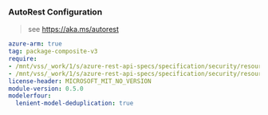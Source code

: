 ### AutoRest Configuration

> see https://aka.ms/autorest

``` yaml
azure-arm: true
tag: package-composite-v3
require:
- /mnt/vss/_work/1/s/azure-rest-api-specs/specification/security/resource-manager/readme.md
- /mnt/vss/_work/1/s/azure-rest-api-specs/specification/security/resource-manager/readme.go.md
license-header: MICROSOFT_MIT_NO_VERSION
module-version: 0.5.0
modelerfour:
  lenient-model-deduplication: true
```